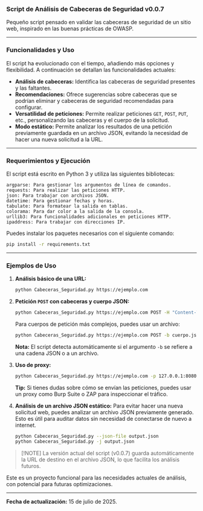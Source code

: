 
### Script de Análisis de Cabeceras de Seguridad v0.0.7

Pequeño script pensado en validar las cabeceras de seguridad de un sitio web, inspirado en las buenas prácticas de OWASP.

-----

### Funcionalidades y Uso

El script ha evolucionado con el tiempo, añadiendo más opciones y flexibilidad. A continuación se detallan las funcionalidades actuales:

  - **Análisis de cabeceras:** Identifica las cabeceras de seguridad presentes y las faltantes.
  - **Recomendaciones:** Ofrece sugerencias sobre cabeceras que se podrían eliminar y cabeceras de seguridad recomendadas para configurar.
  - **Versatilidad de peticiones:** Permite realizar peticiones `GET`, `POST`, `PUT`, etc., personalizando las cabeceras y el cuerpo de la solicitud.
  - **Modo estático:** Permite analizar los resultados de una petición previamente guardada en un archivo JSON, evitando la necesidad de hacer una nueva solicitud a la URL.

-----

### Requerimientos y Ejecución

El script está escrito en Python 3 y utiliza las siguientes bibliotecas:

```
argparse: Para gestionar los argumentos de línea de comandos.
requests: Para realizar las peticiones HTTP.
json: Para trabajar con archivos JSON.
datetime: Para gestionar fechas y horas.
tabulate: Para formatear la salida en tablas.
colorama: Para dar color a la salida de la consola.
urllib3: Para funcionalidades adicionales en peticiones HTTP.
ipaddress: Para trabajar con direcciones IP.
```

Puedes instalar los paquetes necesarios con el siguiente comando:

```bash
pip install -r requirements.txt
```

-----

### Ejemplos de Uso

1.  **Análisis básico de una URL:**

    ```bash
    python Cabeceras_Seguridad.py https://ejemplo.com
    ```

2.  **Petición `POST` con cabeceras y cuerpo JSON:**

    ```bash
    python Cabeceras_Seguridad.py https://ejemplo.com POST -H "Content-Type: application/json" -b '{"key": "value"}'
    ```

    Para cuerpos de petición más complejos, puedes usar un archivo:

    ```bash
    python Cabeceras_Seguridad.py https://ejemplo.com POST -b cuerpo.json
    ```

    **Nota:** El script detecta automáticamente si el argumento `-b` se refiere a una cadena JSON o a un archivo.

3.  **Uso de proxy:**

    ```bash
    python Cabeceras_Seguridad.py https://ejemplo.com -p 127.0.0.1:8080
    ```

    **Tip:** Si tienes dudas sobre cómo se envían las peticiones, puedes usar un proxy como Burp Suite o ZAP para inspeccionar el tráfico.

4.  **Análisis de un archivo JSON estático:**
    Para evitar hacer una nueva solicitud web, puedes analizar un archivo JSON previamente generado. Esto es útil para auditar datos sin necesidad de conectarse de nuevo a internet.

    ```bash
    python Cabeceras_Seguridad.py --json-file output.json
	python Cabeceras_Seguridad.py -j output.json
    ```

> [\!NOTE]
> La versión actual del script (v0.0.7) guarda automáticamente la URL de destino en el archivo JSON, lo que facilita los análisis futuros.

Este es un proyecto funcional para las necesidades actuales de análisis, con potencial para futuras optimizaciones.

-----

**Fecha de actualización:** 15 de julio de 2025.